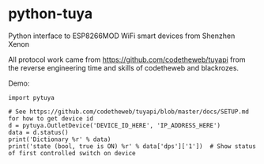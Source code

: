 # python-tuya

Python interface to ESP8266MOD WiFi smart devices from Shenzhen Xenon

All protocol work came from https://github.com/codetheweb/tuyapi from the reverse engineering time and skills of codetheweb and blackrozes.


Demo:

    import pytuya

    # See https://github.com/codetheweb/tuyapi/blob/master/docs/SETUP.md for how to get device id
    d = pytuya.OutletDevice('DEVICE_ID_HERE', 'IP_ADDRESS_HERE')
    data = d.status()
    print('Dictionary %r' % data)
    print('state (bool, true is ON) %r' % data['dps']['1'])  # Show status of first controlled switch on device
